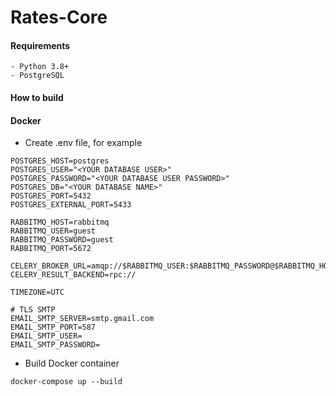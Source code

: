 # Rates-Core

#### Requirements

```.env
- Python 3.8+
- PostgreSQL
```

#### How to build
#### Docker
- Create .env file, for example
```
POSTGRES_HOST=postgres
POSTGRES_USER="<YOUR DATABASE USER>"
POSTGRES_PASSWORD="<YOUR DATABASE USER PASSWORD>"
POSTGRES_DB="<YOUR DATABASE NAME>"
POSTGRES_PORT=5432
POSTGRES_EXTERNAL_PORT=5433

RABBITMQ_HOST=rabbitmq
RABBITMQ_USER=guest
RABBITMQ_PASSWORD=guest
RABBITMQ_PORT=5672

CELERY_BROKER_URL=amqp://$RABBITMQ_USER:$RABBITMQ_PASSWORD@$RABBITMQ_HOST:$RABBITMQ_PORT//
CELERY_RESULT_BACKEND=rpc://

TIMEZONE=UTC

# TLS SMTP
EMAIL_SMTP_SERVER=smtp.gmail.com
EMAIL_SMTP_PORT=587
EMAIL_SMTP_USER=
EMAIL_SMTP_PASSWORD=

```
- Build Docker container
```
docker-compose up --build
```